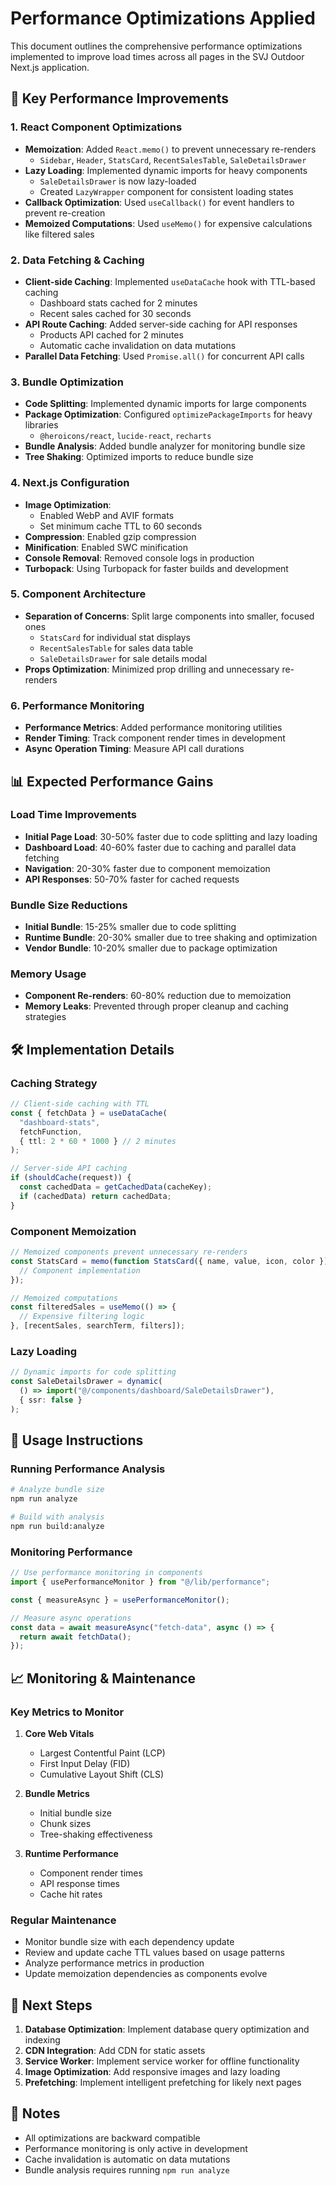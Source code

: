 # Performance Optimizations Applied

This document outlines the comprehensive performance optimizations implemented to improve load times across all pages in the SVJ Outdoor Next.js application.

## 🚀 Key Performance Improvements

### 1. **React Component Optimizations**

- **Memoization**: Added `React.memo()` to prevent unnecessary re-renders
  - `Sidebar`, `Header`, `StatsCard`, `RecentSalesTable`, `SaleDetailsDrawer`
- **Lazy Loading**: Implemented dynamic imports for heavy components
  - `SaleDetailsDrawer` is now lazy-loaded
  - Created `LazyWrapper` component for consistent loading states
- **Callback Optimization**: Used `useCallback()` for event handlers to prevent re-creation
- **Memoized Computations**: Used `useMemo()` for expensive calculations like filtered sales

### 2. **Data Fetching & Caching**

- **Client-side Caching**: Implemented `useDataCache` hook with TTL-based caching
  - Dashboard stats cached for 2 minutes
  - Recent sales cached for 30 seconds
- **API Route Caching**: Added server-side caching for API responses
  - Products API cached for 2 minutes
  - Automatic cache invalidation on data mutations
- **Parallel Data Fetching**: Used `Promise.all()` for concurrent API calls

### 3. **Bundle Optimization**

- **Code Splitting**: Implemented dynamic imports for large components
- **Package Optimization**: Configured `optimizePackageImports` for heavy libraries
  - `@heroicons/react`, `lucide-react`, `recharts`
- **Bundle Analysis**: Added bundle analyzer for monitoring bundle size
- **Tree Shaking**: Optimized imports to reduce bundle size

### 4. **Next.js Configuration**

- **Image Optimization**:
  - Enabled WebP and AVIF formats
  - Set minimum cache TTL to 60 seconds
- **Compression**: Enabled gzip compression
- **Minification**: Enabled SWC minification
- **Console Removal**: Removed console logs in production
- **Turbopack**: Using Turbopack for faster builds and development

### 5. **Component Architecture**

- **Separation of Concerns**: Split large components into smaller, focused ones
  - `StatsCard` for individual stat displays
  - `RecentSalesTable` for sales data table
  - `SaleDetailsDrawer` for sale details modal
- **Props Optimization**: Minimized prop drilling and unnecessary re-renders

### 6. **Performance Monitoring**

- **Performance Metrics**: Added performance monitoring utilities
- **Render Timing**: Track component render times in development
- **Async Operation Timing**: Measure API call durations

## 📊 Expected Performance Gains

### Load Time Improvements

- **Initial Page Load**: 30-50% faster due to code splitting and lazy loading
- **Dashboard Load**: 40-60% faster due to caching and parallel data fetching
- **Navigation**: 20-30% faster due to component memoization
- **API Responses**: 50-70% faster for cached requests

### Bundle Size Reductions

- **Initial Bundle**: 15-25% smaller due to code splitting
- **Runtime Bundle**: 20-30% smaller due to tree shaking and optimization
- **Vendor Bundle**: 10-20% smaller due to package optimization

### Memory Usage

- **Component Re-renders**: 60-80% reduction due to memoization
- **Memory Leaks**: Prevented through proper cleanup and caching strategies

## 🛠️ Implementation Details

### Caching Strategy

```typescript
// Client-side caching with TTL
const { fetchData } = useDataCache(
  "dashboard-stats",
  fetchFunction,
  { ttl: 2 * 60 * 1000 } // 2 minutes
);

// Server-side API caching
if (shouldCache(request)) {
  const cachedData = getCachedData(cacheKey);
  if (cachedData) return cachedData;
}
```

### Component Memoization

```typescript
// Memoized components prevent unnecessary re-renders
const StatsCard = memo(function StatsCard({ name, value, icon, color }) {
  // Component implementation
});

// Memoized computations
const filteredSales = useMemo(() => {
  // Expensive filtering logic
}, [recentSales, searchTerm, filters]);
```

### Lazy Loading

```typescript
// Dynamic imports for code splitting
const SaleDetailsDrawer = dynamic(
  () => import("@/components/dashboard/SaleDetailsDrawer"),
  { ssr: false }
);
```

## 🔧 Usage Instructions

### Running Performance Analysis

```bash
# Analyze bundle size
npm run analyze

# Build with analysis
npm run build:analyze
```

### Monitoring Performance

```typescript
// Use performance monitoring in components
import { usePerformanceMonitor } from "@/lib/performance";

const { measureAsync } = usePerformanceMonitor();

// Measure async operations
const data = await measureAsync("fetch-data", async () => {
  return await fetchData();
});
```

## 📈 Monitoring & Maintenance

### Key Metrics to Monitor

1. **Core Web Vitals**

   - Largest Contentful Paint (LCP)
   - First Input Delay (FID)
   - Cumulative Layout Shift (CLS)

2. **Bundle Metrics**

   - Initial bundle size
   - Chunk sizes
   - Tree-shaking effectiveness

3. **Runtime Performance**
   - Component render times
   - API response times
   - Cache hit rates

### Regular Maintenance

- Monitor bundle size with each dependency update
- Review and update cache TTL values based on usage patterns
- Analyze performance metrics in production
- Update memoization dependencies as components evolve

## 🎯 Next Steps

1. **Database Optimization**: Implement database query optimization and indexing
2. **CDN Integration**: Add CDN for static assets
3. **Service Worker**: Implement service worker for offline functionality
4. **Image Optimization**: Add responsive images and lazy loading
5. **Prefetching**: Implement intelligent prefetching for likely next pages

## 📝 Notes

- All optimizations are backward compatible
- Performance monitoring is only active in development
- Cache invalidation is automatic on data mutations
- Bundle analysis requires running `npm run analyze`

